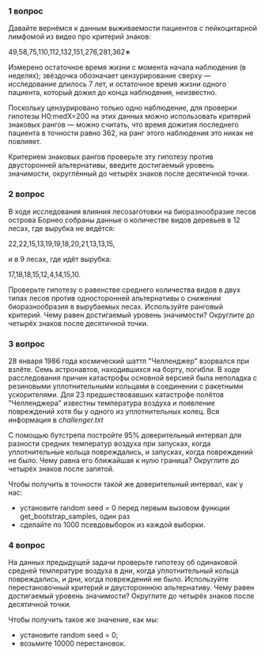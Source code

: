 ### 1 вопрос
Давайте вернёмся к данным выживаемости пациентов с лейкоцитарной лимфомой из видео про критерий знаков:

49,58,75,110,112,132,151,276,281,362∗

Измерено остаточное время жизни с момента начала наблюдения (в неделях); звёздочка обозначает цензурирование сверху — исследование длилось 7 лет, и остаточное время жизни одного пациента, который дожил до конца наблюдения, неизвестно.

Поскольку цензурировано только одно наблюдение, для проверки гипотезы H0:medX=200 на этих данных можно использовать критерий знаковых рангов — можно считать, что время дожития последнего пациента в точности равно 362, на ранг этого наблюдения это никак не повлияет.

Критерием знаковых рангов проверьте эту гипотезу против двусторонней альтернативы, введите достигаемый уровень значимости, округлённый до четырёх знаков после десятичной точки.

### 2 вопрос
В ходе исследования влияния лесозаготовки на биоразнообразие лесов острова Борнео собраны данные о количестве видов деревьев в 12 лесах, где вырубка не ведётся:

22,22,15,13,19,19,18,20,21,13,13,15,

и в 9 лесах, где идёт вырубка:

17,18,18,15,12,4,14,15,10.

Проверьте гипотезу о равенстве среднего количества видов в двух типах лесов против односторонней альтернативы о снижении биоразнообразия в вырубаемых лесах. Используйте ранговый критерий. Чему равен достигаемый уровень значимости? Округлите до четырёх знаков после десятичной точки.

### 3 вопрос
28 января 1986 года космический шаттл "Челленджер" взорвался при взлёте. Семь астронавтов, находившихся на борту, погибли. В ходе расследования причин катастрофы основной версией была неполадка с резиновыми уплотнительными кольцами в соединении с ракетными ускорителями. Для 23 предшествовавших катастрофе полётов "Челленджера" известны температура воздуха и появление повреждений хотя бы у одного из уплотнительных колец. Вся информация в *challenger.txt*

С помощью бутстрепа постройте 95% доверительный интервал для разности средних температур воздуха при запусках, когда уплотнительные кольца повреждались, и запусках, когда повреждений не было. Чему равна его ближайшая к нулю граница? Округлите до четырёх знаков после запятой.

Чтобы получить в точности такой же доверительный интервал, как у нас:

- установите random seed = 0 перед первым вызовом функции get_bootstrap_samples, один раз
- сделайте по 1000 псевдовыборок из каждой выборки.

### 4 вопрос
На данных предыдущей задачи проверьте гипотезу об одинаковой средней температуре воздуха в дни, когда уплотнительный кольца повреждались, и дни, когда повреждений не было. Используйте перестановочный критерий и двустороннюю альтернативу. Чему равен достигаемый уровень значимости? Округлите до четырёх знаков после десятичной точки.

Чтобы получить такое же значение, как мы:

- установите random seed = 0;
- возьмите 10000 перестановок.
